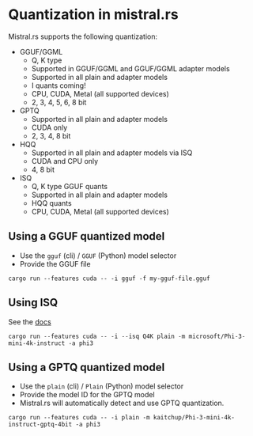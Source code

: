 # Quantization in mistral.rs

Mistral.rs supports the following quantization:
- GGUF/GGML
    - Q, K type
    - Supported in GGUF/GGML and GGUF/GGML adapter models
    - Supported in all plain and adapter models
    - I quants coming!
    - CPU, CUDA, Metal (all supported devices)
    - 2, 3, 4, 5, 6, 8 bit
- GPTQ
    - Supported in all plain and adapter models
    - CUDA only
    - 2, 3, 4, 8 bit
- HQQ
    - Supported in all plain and adapter models via ISQ
    - CUDA and CPU only
    - 4, 8 bit
- ISQ
    - Q, K type GGUF quants
    - Supported in all plain and adapter models
    - HQQ quants
    - CPU, CUDA, Metal (all supported devices)

## Using a GGUF quantized model
- Use the `gguf` (cli) / `GGUF` (Python) model selector
- Provide the GGUF file

```
cargo run --features cuda -- -i gguf -f my-gguf-file.gguf
```

## Using ISQ
See the [docs](ISQ.md)

```
cargo run --features cuda -- -i --isq Q4K plain -m microsoft/Phi-3-mini-4k-instruct -a phi3
```

## Using a GPTQ quantized model
- Use the `plain` (cli) / `Plain` (Python) model selector
- Provide the model ID for the GPTQ model
- Mistral.rs will automatically detect and use GPTQ quantization.

```
cargo run --features cuda -- -i plain -m kaitchup/Phi-3-mini-4k-instruct-gptq-4bit -a phi3
```